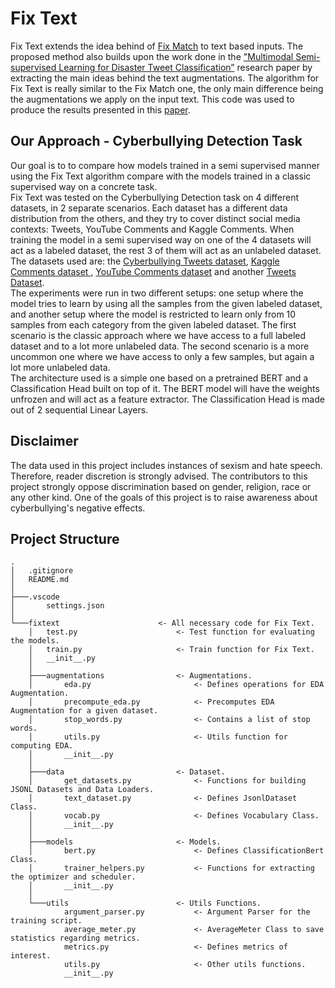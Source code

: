 # Fix Text
Fix Text extends the idea behind of [Fix Match](https://arxiv.org/ftp/arxiv/papers/2001/2001.07685.pdf) to text based inputs. The proposed method also builds upon the work done in the ["Multimodal Semi-supervised Learning for Disaster Tweet Classification”](https://aclanthology.org/2022.coling-1.239.pdf) research paper by extracting the main ideas behind the text augmentations. The algorithm for Fix Text is really similar to the Fix Match one, the only main difference being the augmentations we apply on the input text. This code was used to produce the results presented in this [paper](https://drive.google.com/file/d/1UxUAsKJvt7pgwdc7eqLMTxTx6SgjR2Or/view?usp=sharing).

## Our Approach - Cyberbullying Detection Task
Our goal is to to compare how models trained in a semi supervised manner using the Fix Text algorithm compare with the models trained in
a classic supervised way on a concrete task. <br>
Fix Text was tested on the Cyberbullying Detection task on 4 different datasets, in 2 separate scenarios. Each dataset has a different data distribution from the others, and they try to cover distinct social media contexts: Tweets, YouTube Comments and Kaggle Comments. When training the model in a semi supervised way on one of the 4 datasets will act as a labeled dataset, the rest 3 of them will act as an unlabeled dataset. The datasets used are: the [Cyberbullying Tweets dataset](https://people.cs.vt.edu/ctlu/Publication/2020/IEEE-BD-SOSNet-Wang.pdf), [Kaggle Comments dataset ](https://www.researchgate.net/publication/353392781_When_the_Timeline_Meets_the_Pipeline_A_Survey_on_Automated_Cyberbullying_Detection), [YouTube Comments dataset](https://www.researchgate.net/publication/353392781_When_the_Timeline_Meets_the_Pipeline_A_Survey_on_Automated_Cyberbullying_Detection) and another [Tweets Dataset](https://www.researchgate.net/publication/353392781_When_the_Timeline_Meets_the_Pipeline_A_Survey_on_Automated_Cyberbullying_Detection).  <br>
The experiments were run in two different setups: one setup where the model tries to learn by using all the samples from the given labeled dataset, and another setup where the model is restricted to learn only from 10 samples from each category from the given labeled dataset. The first scenario is the classic approach where we have access to a full labeled dataset and to a lot more unlabeled data. The second scenario is a more uncommon one where we have access to only a few samples, but again a lot more unlabeled data. <br>
The architecture used is a simple one based on a pretrained BERT and a Classification Head built on top of it. The BERT model will have the weights unfrozen and will act as a feature extractor. The Classification Head is made out of 2 sequential Linear Layers.

## Disclaimer
The data used in this project includes instances of sexism and hate speech. Therefore, reader discretion is strongly advised. The contributors to this project strongly oppose discrimination based on gender, religion, race or any other kind. One of the goals of this project is to raise awareness about cyberbullying's negative effects.

## Project Structure
```
.
│   .gitignore
│   README.md
│
├───.vscode
│       settings.json
│
└───fixtext                      <- All necessary code for Fix Text. 
    │   test.py                      <- Test function for evaluating the models.
    │   train.py                     <- Train function for Fix Text.
    │   __init__.py
    │
    ├───augmentations                <- Augmentations. 
    │       eda.py                       <- Defines operations for EDA Augmentation.
    │       precompute_eda.py            <- Precomputes EDA Augmentation for a given dataset.    
    │       stop_words.py                <- Contains a list of stop words.
    │       utils.py                     <- Utils function for computing EDA.
    │       __init__.py
    │
    ├───data                         <- Dataset.
    │       get_datasets.py              <- Functions for building JSONL Datasets and Data Loaders.
    │       text_dataset.py              <- Defines JsonlDataset Class.
    │       vocab.py                     <- Defines Vocabulary Class.
    │       __init__.py
    │
    ├───models                       <- Models.
    │       bert.py                      <- Defines ClassificationBert Class.
    │       trainer_helpers.py           <- Functions for extracting the optimizer and scheduler.
    │       __init__.py
    │
    └───utils                        <- Utils Functions.
            argument_parser.py           <- Argument Parser for the training script.
            average_meter.py             <- AverageMeter Class to save statistics regarding metrics.
            metrics.py                   <- Defines metrics of interest.
            utils.py                     <- Other utils functions.
            __init__.py
```
